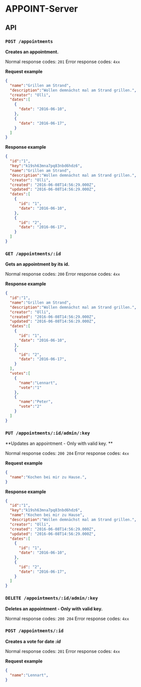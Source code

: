 # APPOINT-Server

## API

### `POST /appointments`

**Creates an appointment.**

Normal response codes: `201`
Error response codes: `4xx`

**Request example**
```json
{
  "name":"Grillen am Strand",
  "description":"Wollen demnächst mal am Strand grillen.",
  "creator": "Olli",
  "dates":[
    {
      "date": "2016-06-10",
    },
    {
      "date": "2016-06-17",
    }
  ]
}
```

**Response example**
```json
{
  "id":"1",
  "key":"k19sh63mna7pq83nbd6hdz6",
  "name":"Grillen am Strand",
  "description":"Wollen demnächst mal am Strand grillen.",
  "creator": "Olli",
  "created": "2016-06-08T14:56:29.000Z",
  "updated": "2016-06-08T14:56:29.000Z",
  "dates":[
    {
      "id": "1",
      "date": "2016-06-10",
    },
    {
      "id": "2",
      "date": "2016-06-17",
    }
  ]
}
```

### `GET /appointments/:id`

**Gets an appointment by its id.**

Normal response codes: `200`
Error response codes: `4xx`

**Response example**
```json
{
  "id":"1",
  "name":"Grillen am Strand",
  "description":"Wollen demnächst mal am Strand grillen.",
  "creator": "Olli",
  "created": "2016-06-08T14:56:29.000Z",
  "updated": "2016-06-08T14:56:29.000Z",
  "dates":[
    {
      "id": "1",
      "date": "2016-06-10",
    },
    {
      "id": "2",
      "date": "2016-06-17",
    }
  ],
  "votes":[
    {
      "name":"Lennart",
      "vote":"1"
    },
    {
      "name":"Peter",
      "vote":"2"
    }
  ]
}
```

### `PUT /appointments/:id/admin/:key`

**Updates an appointment - Only with valid key. **

Normal response codes: `200 204`
Error response codes: `4xx`

**Request example**
```json
{
  "name":"Kochen bei mir zu Hause.",
}
```

**Response example**
```json
{
  "id":"1",
  "key":"k19sh63mna7pq83nbd6hdz6",
  "name":"Kochen bei mir zu Hause",
  "description":"Wollen demnächst mal am Strand grillen.",
  "creator": "Olli",
  "created": "2016-06-08T14:56:29.000Z",
  "updated": "2016-06-08T14:56:29.000Z",
  "dates":[
    {
      "id": "1",
      "date": "2016-06-10",
    },
    {
      "id": "2",
      "date": "2016-06-17",
    }
  ]
}
```

### `DELETE /appointments/:id/admin/:key`

**Deletes an appointment - Only with valid key.**

Normal response codes: `200 204`
Error response codes: `4xx`

### `POST /appointments/:id`

**Creates a vote for date *:id***

Normal response codes: `201`
Error response codes: `4xx`

**Request example**
```json
{
  "name":"Lennart",
}
```
